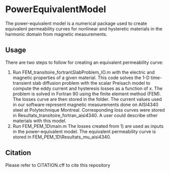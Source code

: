 # PowerEquivalentModel

The power-equivalent model is a numerical package used to create equivalent permeability curves for nonlinear and hysteretic materials in the harmonic domain from magnetic measurements.

## Usage
There are two steps to follow for creating an equivalent permeability curve:
1) Run FEM_transitoire_fortran\SlabProblem_IO.m with the electric and magnetic properties of a given material. This code solves the 1-D time-transient slab diffusion problem with the scalar Preisach model to compute the eddy current and hysteresis losses as a function of x. The problem is solved in Fortran 90 using the finite element method (FEM). The losses curve are then stored in the folder. The current values used in our software represent magnetic measurements done on AISI4340 steel at Polytechnique Montreal. Corresponding loss curves were stored in Resultats_transitoire_fortran_aisi4340. A user could describe other materials with this model.
2) Run FEM_PEM_1D\main.m The losses created from 1) are used as inputs in the power-equivalent model. The equivalent permeability curve is stored in FEM_PEM_1D\Resultats_mu_aisi4340.

## Citation
Please refer to CITATION.cff to cite this repository
